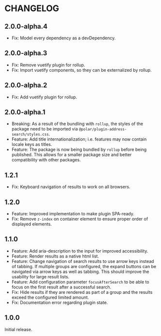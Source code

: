 # CHANGELOG

## 2.0.0-alpha.4

- Fix: Model every dependency as a devDependency.

## 2.0.0-alpha.3

- Fix: Remove vuetify plugin for rollup.
- Fix: Import vuetify components, so they can be externalized by rollup.

## 2.0.0-alpha.2

- Fix: Add vuetify plugin for rollup.

## 2.0.0-alpha.1

- Breaking: As a result of the bundling with `rollup`, the styles of the package need to be imported via `@polar/plugin-address-search/styles.css`.
- Feature: Add title internationalization; i.e. features may now contain locale keys as titles.
- Feature: The package is now being bundled by `rollup` before being published. This allows for a smaller package size and better compatibility with other packages.

## 1.2.1

- Fix: Keyboard navigation of results to work on all browsers.

## 1.2.0

- Feature: Improved implementation to make plugin SPA-ready.
- Fix: Remove `z-index` on container element to ensure proper order of displayed elements.

## 1.1.0

- Feature: Add aria-description to the input for improved accessibility.
- Feature: Render results as a native html list.
- Feature: Change navigation of search results to use arrow keys instead of tabbing. If multiple groups are configured, the expand buttons can be navigated via arrow keys as well as tabbing. This should improve the usability for large result lists.
- Feature: Add configuration parameter `focusAfterSearch` to be able to focus on the first result after a successful search.
- Fix: Hide results if they are rendered as part of a group and the results exceed the configured limited amount.
- Fix: Documentation error regarding plugin state.

## 1.0.0

Initial release.
